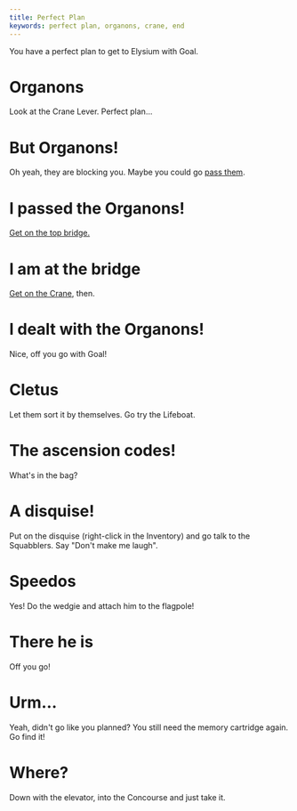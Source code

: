 ```yaml
---
title: Perfect Plan
keywords: perfect plan, organons, crane, end
---
```


You have a perfect plan to get to Elysium with Goal.

# Organons
Look at the Crane Lever. Perfect plan...

# But Organons!
Oh yeah, they are blocking you. Maybe you could go [pass them](010-pass.md).

# I passed the Organons!
[Get on the top bridge.](020-carwreck.md)

# I am at the bridge
[Get on the Crane](030-crane.md), then.

# I dealt with the Organons!
Nice, off you go with Goal!

# Cletus
Let them sort it by themselves. Go try the Lifeboat.

# The ascension codes!
What's in the bag?

# A disquise!
Put on the disquise (right-click in the Inventory) and go talk to the Squabblers. Say "Don't make me laugh".

# Speedos
Yes! Do the wedgie and attach him to the flagpole!

# There he is
Off you go!

# Urm...
Yeah, didn't go like you planned? You still need the memory cartridge again. Go find it!

# Where?
Down with the elevator, into the Concourse and just take it.